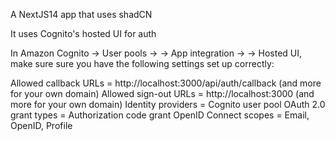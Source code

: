 A NextJS14 app that uses shadCN 

It uses Cognito's hosted UI for auth

In Amazon Cognito -> User pools -> <Your user pool> -> App integration -> <your app client> -> Hosted UI,
make sure sure you have the following settings set up correctly:

Allowed callback URLs = http://localhost:3000/api/auth/callback (and more for your own domain)
Allowed sign-out URLs = http://localhost:3000 (and more for your own domain)
Identity providers = Cognito user pool
OAuth 2.0 grant types = Authorization code grant
OpenID Connect scopes = Email, OpenID, Profile